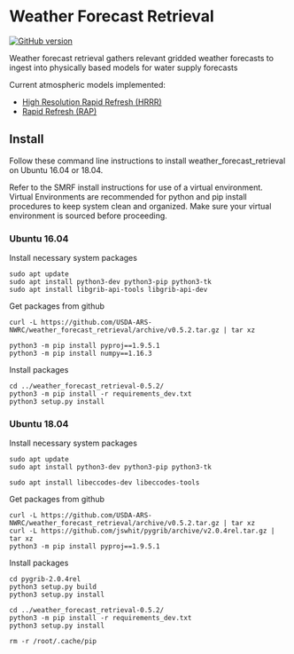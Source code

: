 # Weather Forecast Retrieval

[![GitHub version](https://badge.fury.io/gh/USDA-ARS-NWRC%2Fweather_forecast_retieval.svg)](https://badge.fury.io/gh/USDA-ARS-NWRC%2Fweather_forecast_retieval)


Weather forecast retrieval gathers relevant gridded weather forecasts to ingest into physically based models for water supply forecasts

Current atmospheric models implemented:
* [High Resolution Rapid Refresh (HRRR)](https://rapidrefresh.noaa.gov/hrrr/)
* [Rapid Refresh (RAP)](https://rapidrefresh.noaa.gov/)

## Install
Follow these command line instructions to install weather_forecast_retrieval on Ubuntu 16.04 or 18.04.

Refer to the SMRF install instructions for use of a virtual environment. Virtual
Environments are recommended for python and pip install procedures to keep system
clean and organized. Make sure your virtual environment is sourced before proceeding.


### Ubuntu 16.04
Install necessary system packages

```
sudo apt update
sudo apt install python3-dev python3-pip python3-tk
sudo apt install libgrib-api-tools libgrib-api-dev
```

Get packages from github

```
curl -L https://github.com/USDA-ARS-NWRC/weather_forecast_retrieval/archive/v0.5.2.tar.gz | tar xz

python3 -m pip install pyproj==1.9.5.1
python3 -m pip install numpy==1.16.3
```

Install packages

```
cd ../weather_forecast_retrieval-0.5.2/
python3 -m pip install -r requirements_dev.txt
python3 setup.py install
```

### Ubuntu 18.04

Install necessary system packages

```
sudo apt update
sudo apt install python3-dev python3-pip python3-tk

sudo apt install libeccodes-dev libeccodes-tools
```

Get packages from github

```
curl -L https://github.com/USDA-ARS-NWRC/weather_forecast_retrieval/archive/v0.5.2.tar.gz | tar xz
curl -L https://github.com/jswhit/pygrib/archive/v2.0.4rel.tar.gz | tar xz
python3 -m pip install pyproj==1.9.5.1
```

Install packages

```
cd pygrib-2.0.4rel
python3 setup.py build
python3 setup.py install

cd ../weather_forecast_retrieval-0.5.2/
python3 -m pip install -r requirements_dev.txt
python3 setup.py install

rm -r /root/.cache/pip
```
